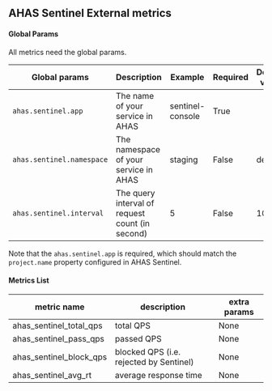 ## AHAS Sentinel External metrics

#### Global Params

All metrics need the global params.

| Global params       | Description              | Example            | Required | Default value |
| ------------------- | ------------------------ | ------------------ | -------- | ------------- | 
| `ahas.sentinel.app` | The name of your service in AHAS | sentinel-console | True |  |
| `ahas.sentinel.namespace` | The namespace of your service in AHAS | staging | False | default |
| `ahas.sentinel.interval` | The query interval of request count (in second) | 5 | False | 10 |

Note that the `ahas.sentinel.app` is required, which should match the `project.name` property configured in AHAS Sentinel.

#### Metrics List

| metric name                  | description                               | extra params |
| ---------------------------- | ----------------------------------------- | ------------ |
| ahas_sentinel_total_qps             | total QPS                       | None         |
| ahas_sentinel_pass_qps             | passed QPS                       | None         |
| ahas_sentinel_block_qps              | blocked QPS (i.e. rejected by Sentinel)      | None         |
| ahas_sentinel_avg_rt              | average response time              | None         |

